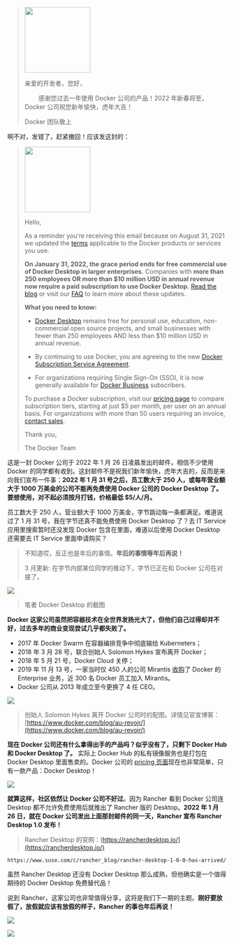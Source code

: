 
> <img class="mx-auto" style="width: 150px;" src="/static/s1/6/docker-logo.png"/>
>
> 亲爱的开发者，您好，
>
> &nbsp;&nbsp;&nbsp;&nbsp;&nbsp;&nbsp;&nbsp;&nbsp;感谢您过去一年使用 Docker 公司的产品！2022 年新春将至，Docker 公司祝您新年愉快，虎年大吉！
>
> Docker 团队敬上

啊不对，发错了，赶紧撤回！应该发这封的：

> <img class="mx-auto" style="width: 150px;" src="/static/s1/6/docker-logo.png"/>
>
> Hello,
>
> As a reminder you’re receiving this email because on August 31, 2021 we updated the [terms](https://www.docker.com/legal/docker-subscription-service-agreement) applicable to the Docker products or services you use.
>
> **On January 31, 2022, the grace period ends for free commercial use of Docker Desktop in larger enterprises.** Companies with **more than 250 employees OR more than $10 million USD in annual revenue now require a paid subscription to use Docker Desktop.** [Read the blog](https://www.docker.com/blog/the-grace-period-for-the-docker-subscription-service-agreement-ends-soon-heres-what-you-need-to-know) or visit our [FAQ](https://www.docker.com/pricing/faq) to learn more about these updates.
>
> **What you need to know:**
>
> - [Docker Desktop](https://www.docker.com/products/docker-desktop) remains free for personal use, education, non-commercial open source projects, and small businesses with fewer than 250 employees AND less than $10 million USD in annual revenue.
>
> - By continuing to use Docker, you are agreeing to the new [Docker Subscription Service Agreement](https://www.docker.com/legal/docker-subscription-service-agreement).
>
> - For organizations requiring Single Sign-On (SSO), it is now generally available for [Docker Business](https://www.docker.com/products/business) subscribers.
>
> To purchase a Docker subscription, visit our [pricing page](https://www.docker.com/pricing) to compare subscription tiers, starting at just $5 per month, per user on an annual basis. For organizations with more than 50 users requiring an invoice, [contact sales](https://www.docker.com/pricing/contact-sales).
>
> Thank you,
>
> The Docker Team

这是一封 Docker 公司于 2022 年 1 月 26 日凌晨发出的邮件，相信不少使用 Docker 的同学都有收到。这封邮件不是祝我们新年愉快，虎年大吉的，反而是来向我们宣布一件事：**2022 年 1 月 31 号之后，员工数大于 250 人，或每年营业额大于 1000 万美金的公司不能再免费使用 Docker 公司的 Docker Desktop 了。要想使用，对不起必须按月打钱，价格最低 $5/人/月。** 

员工数大于 250 人，营业额大于 1000 万美金，字节跳动每一条都满足。难道说过了 1 月 31 号，我在字节还真不能免费使用 Docker Desktop 了？去 IT Service 应用里搜索暂时还没发现 Docker 包含在里面，难道以后使用 Docker Desktop 还需要去 IT Service 里面申请购买？

> 不知道哎，反正也是年后的事情。**年后的事情等年后再说！**
>
> 3 月更新: 在字节内部某位同学的推动下，字节已正在和 Docker 公司在对接了。

![](/static/s1/6/docker-desktop.png)

> 笔者 Docker Desktop 的截图

**Docker 这家公司虽然把容器技术在全世界发扬光大了，但他们自己过得却并不好，过去多年的商业变现尝试几乎都失败了。**

- 2017 年 Docker Swarm 在容器编排竞争中彻底输给 Kuberneters；
- 2018 年 3 月 28 号，联合创始人 Solomon Hykes 宣布离开 Docker；
- 2018 年 5 月 21 号，Docker Cloud 关停；
- 2019 年 11 月 13 号，一家当时仅 450 人的公司 Mirantis [收购](https://www.mirantis.com/company/press-center/company-news/mirantis-acquires-docker-enterprise/)了 Docker 的 Enterprise 业务，近 300 名 Docker 员工加入 Mirantis。
- Docker 公司从 2013 年成立至今更换了 4 任 CEO。

![](/static/s1/6/au-revoir.png)

> 创始人 Solomon Hykes 离开 Docker 公司时的配图。详情见官宣博客：[https://www.docker.com/blog/au-revoir/](https://www.docker.com/blog/au-revoir/)

**现在 Docker 公司还有什么拿得出手的产品吗？似乎没有了，只剩下 Docker Hub 和 Docker Desktop 了。** 实际上 Docker Hub 的私有镜像服务也是打包在 Docker Desktop 里面售卖的。Docker 公司的 [pricing 页面](https://www.docker.com/pricing)现在也非常简单，只有一款产品：Docker Desktop！

![](/static/s1/6/docker-pricing.png)

**就算这样，社区依然让 Docker 公司不好过**。因为 Rancher 看到 Docker 公司连 Desktop 都不允许免费使用后就推出了 Rancher 版的 Desktop。**2022 年 1 月 26 日，就在 Docker 公司发出上面那封邮件的同一天，Rancher 宣布 Rancher Desktop 1.0 发布！**

> Rancher Desktop 的官网：[https://rancherdesktop.io/](https://rancherdesktop.io/)

```urlpreview
https://www.suse.com/c/rancher_blog/rancher-desktop-1-0-0-has-arrived/
```

虽然 Rancher Desktop 还没有 Docker Desktop 那么成熟，但他确实是一个值得期待的 Docker Desktop 免费替代品！

说到 Rancher，这家公司也非常值得分享，这将是我们下一期的主题。**刚好要放假了，放假就应该有放假的样子，Rancher 的事也年后再说！**

![](/static/s1/6/later1.jpg)

![](/static/s1/6/later2.png)